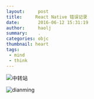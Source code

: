 ```yaml
---
layout:     post
title:     React Native 错误记录
date:       2016-06-12 15:31:19
author:     haolj
summary:    .
categories: objc
thumbnail: heart
tags:
 - mind
 - think
---
```






  ![中转站]({{site.url}}/source/zhongzhuanzhan.png)




  ![dianming]({{site.url}}/source/dianming.png)


